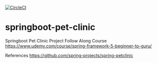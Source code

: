 [![CircleCI](https://circleci.com/gh/rjdarksky1/springboot-pet-clinic.svg?style=svg)](https://circleci.com/gh/rjdarksky1/springboot-pet-clinic)

# springboot-pet-clinic

Springboot Pet Clinic Project Follow Along Course
https://www.udemy.com/course/spring-framework-5-beginner-to-guru/

References
https://github.com/spring-projects/spring-petclinic
